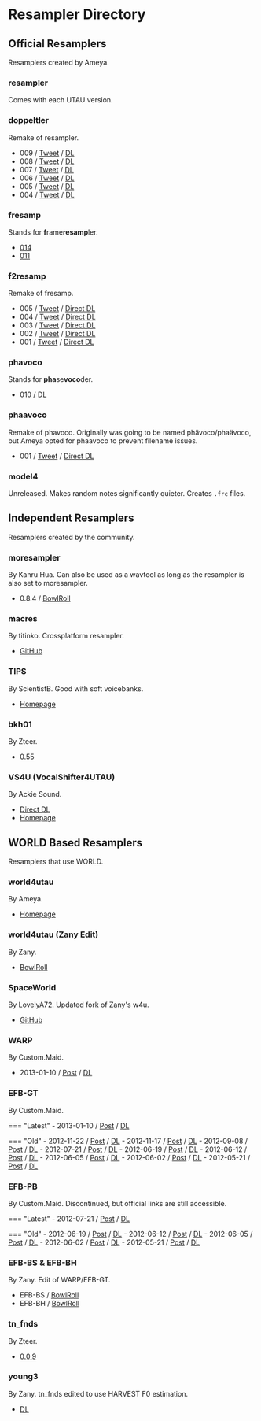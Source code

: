 # Resampler Directory

## Official Resamplers
Resamplers created by Ameya.

### resampler
Comes with each UTAU version.

### doppeltler
Remake of resampler.

- 009 / [Tweet](https://twitter.com/ameyaP_/status/1233345865596588033) / [DL](http://utau2008.xrea.jp/2020/engine/)
- 008 / [Tweet]() / [DL](http://utau2008.xrea.jp/2020/engine/)
- 007 / [Tweet]() / [DL](http://utau2008.xrea.jp/2020/engine/)
- 006 / [Tweet]() / [DL](http://utau2008.xrea.jp/2020/engine/)
- 005 / [Tweet]() / [DL](http://utau2008.xrea.jp/2020/engine/)
- 004 / [Tweet]() / [DL](http://utau2008.xrea.jp/2020/engine/)

### fresamp
Stands for **f**rame**resamp**ler.

- [014](http://utau2008.xrea.jp/downloads/fresamp014.zip)
- [011](http://utau2008.xrea.jp/downloads/fresamp011.zip)

### f2resamp
Remake of fresamp.

- 005 / [Tweet](https://twitter.com/ameyaP_/status/1233345866779357184) / [Direct DL](http://utau2008.xrea.jp/2020/engine/f2resamp005.zip)
- 004 / [Tweet](https://twitter.com/ameyaP_/status/1231926945023029248) / [Direct DL](http://utau2008.xrea.jp/2020/engine/f2resamp004.zip)
- 003 / [Tweet](https://twitter.com/ameyaP_/status/1229288347580784640) / [Direct DL](http://utau2008.xrea.jp/2020/engine/f2resamp003.zip)
- 002 / [Tweet](https://twitter.com/ameyaP_/status/1228990965806845952) / [Direct DL](http://utau2008.xrea.jp/2020/engine/f2resamp002.zip)
- 001 / [Tweet](https://twitter.com/ameyaP_/status/1228670700287737856) / [Direct DL](http://utau2008.xrea.jp/2020/engine/f2resamp001.zip)

### phavoco
Stands for **pha**se**voco**der.

- 010 / [DL](http://utau2008.xrea.jp/downloads/phavoco010.zip)

### phaavoco
Remake of phavoco. Originally was going to be named phävoco/phaävoco, but Ameya opted for phaavoco to prevent filename issues.

- 001 / [Tweet](https://twitter.com/ameyaP_/status/1235532652939116545) / [Direct DL](http://utau2008.xrea.jp/2020/engine/phaavoco001.zip)

### model4
Unreleased. Makes random notes significantly quieter. Creates `.frc` files.

## Independent Resamplers

Resamplers created by the community.

### moresampler
By Kanru Hua. Can also be used as a wavtool as long as the resampler is also set to moresampler.

- 0.8.4 / [BowlRoll](https://bowlroll.net/file/139123)

### macres
By titinko. Crossplatform resampler.

- [GitHub](https://github.com/titinko/macres)

### TIPS
By ScientistB. Good with soft voicebanks.

- [Homepage](http://scientistb.web.fc2.com/program/)

### bkh01
By Zteer.

- [0.55](http://z-server.game.coocan.jp/utau/utautop.html#bkh01)

### VS4U (VocalShifter4UTAU)
By Ackie Sound.

- [Direct DL](https://ackiesound.ifdef.jp/data/vs4u141.zip)
- [Homepage](https://ackiesound.ifdef.jp/download.html)

## WORLD Based Resamplers

Resamplers that use WORLD.

### world4utau
By Ameya.

- [Homepage](http://utau2008.xrea.jp/mp3/engine_hikaku.html)

### world4utau (Zany Edit)
By Zany.

- [BowlRoll](https://bowlroll.net/file/203064)

### SpaceWorld
By LovelyA72. Updated fork of Zany's w4u.

- [GitHub](https://github.com/LovelyA72/SpaceWorld/releases)

### WARP
By Custom.Maid.

- 2013-01-10 / [Post](http://custom-made.seesaa.net/article/312530509.html) / [DL](http://www1.axfc.net/uploader/so/2750034)

### EFB-GT
By Custom.Maid.

=== "Latest"
    - 2013-01-10 / [Post](http://custom-made.seesaa.net/article/312529786.html) / [DL](http://www1.axfc.net/uploader/so/2750014)

=== "Old"
    - 2012-11-22 / [Post](http://custom-made.seesaa.net/article/303505830.html) / [DL](http://www1.axfc.net/uploader/so/2687150)
    - 2012-11-17 / [Post](http://custom-made.seesaa.net/article/302245751.html) / [DL](http://www1.axfc.net/uploader/so/26791389)
    - 2012-09-08 / [Post](http://custom-made.seesaa.net/article/292048505.html) / [DL](http://www1.axfc.net/uploader/Sc/so/377403)
    - 2012-07-21 / [Post](http://custom-made.seesaa.net/article/284788132.html) / [DL](http://www1.axfc.net/uploader/Sc/so/367589)
    - 2012-06-19 / [Post](http://custom-made.seesaa.net/article/278036350.html) / [DL](http://www1.axfc.net/uploader/Sc/so/358355)
    - 2012-06-12 / [Post](http://custom-made.seesaa.net/article/275462562.html) / [DL](http://www1.axfc.net/uploader/Sc/so/354715)
    - 2012-06-05 / [Post](http://custom-made.seesaa.net/article/273619266.html) / [DL](http://www1.axfc.net/uploader/Sc/so/352081)
    - 2012-06-02 / [Post](http://custom-made.seesaa.net/article/273195115.html) / [DL](http://www1.axfc.net/uploader/Sc/so/351171)
    - 2012-05-21 / [Post](http://custom-made.seesaa.net/article/270671913.html) / [DL](http://www1.axfc.net/uploader/Sc/so/348253)

### EFB-PB
By Custom.Maid. Discontinued, but official links are still accessible.

=== "Latest"
    - 2012-07-21 / [Post](http://custom-made.seesaa.net/article/284788132.html) / [DL](http://www1.axfc.net/uploader/Sc/so/367590)

=== "Old"
    - 2012-06-19 / [Post](http://custom-made.seesaa.net/article/278036350.html) / [DL](http://www1.axfc.net/uploader/Sc/so/358362)
    - 2012-06-12 / [Post](http://custom-made.seesaa.net/article/275462562.html) / [DL](http://www1.axfc.net/uploader/Sc/so/354717)
    - 2012-06-05 / [Post](http://custom-made.seesaa.net/article/273619266.html) / [DL](http://www1.axfc.net/uploader/Sc/so/352084)
    - 2012-06-02 / [Post](http://custom-made.seesaa.net/article/273195115.html) / [DL](http://www1.axfc.net/uploader/Sc/so/351175)
    - 2012-05-21 / [Post](http://custom-made.seesaa.net/article/270671913.html) / [DL](http://www1.axfc.net/uploader/Sc/so/348256)

### EFB-BS & EFB-BH
By Zany. Edit of WARP/EFB-GT.

- EFB-BS / [BowlRoll](https://bowlroll.net/file/218497)
- EFB-BH / [BowlRoll](https://bowlroll.net/file/218498)

### tn_fnds
By Zteer.

- [0.0.9](http://z-server.game.coocan.jp/utau/utautop.html#tn_fnds)

### young3
By Zany. tn_fnds edited to use HARVEST F0 estimation.

- [DL](https://bowlroll.net/file/203018)
